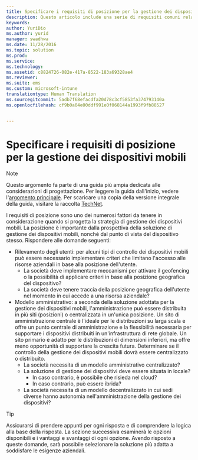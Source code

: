 ```yaml
---
title: Specificare i requisiti di posizione per la gestione dei dispositivi mobili
description: Questo articolo include una serie di requisiti comuni relativi alla posizione dei dispositivi in uno scenario di gestione di dispositivi mobili.
keywords: 
author: YuriDio
ms.author: yurid
manager: swadhwa
ms.date: 11/28/2016
ms.topic: solution
ms.prod: 
ms.service: 
ms.technology: 
ms.assetid: c8824726-082e-417a-8522-183a69328ae4
ms.reviewer: 
ms.suite: ems
ms.custom: microsoft-intune
translationtype: Human Translation
ms.sourcegitcommit: 5adb7f68efacdfa20d78c3cf5853fa374793140a
ms.openlocfilehash: cf9b0a04e00ddf991e0f068144a1993f9fb88527


---
```


# <a name="specify-your-mobile-device-management-location-requirements"></a>Specificare i requisiti di posizione per la gestione dei dispositivi mobili

>[!NOTE]
>Questo argomento fa parte di una guida più ampia dedicata alle considerazioni di progettazione. Per leggere la guida dall'inizio, vedere l'[argomento principale](mdm-design-considerations-guide.md). Per scaricare una copia della versione integrale della guida, visitare la raccolta [TechNet](https://gallery.technet.microsoft.com/Mobile-Device-Management-7d401582).

I requisiti di posizione sono uno dei numerosi fattori da tenere in considerazione quando si progetta la strategia di gestione dei dispositivi mobili. La posizione è importante dalla prospettiva della soluzione di gestione dei dispositivi mobili, nonché dal punto di vista del dispositivo stesso. Rispondere alle domande seguenti:

- Rilevamento degli utenti: per alcuni tipi di controllo dei dispositivi mobili può essere necessario implementare criteri che limitano l'accesso alle risorse aziendali in base alla posizione dell'utente.
    - La società deve implementare meccanismi per attivare il geofencing o la possibilità di applicare criteri in base alla posizione geografica del dispositivo? 
    - La società deve tenere traccia della posizione geografica dell'utente nel momento in cui accede a una risorsa aziendale?
- Modello amministrativo: a seconda della soluzione adottata per la gestione dei dispositivi mobili, l'amministrazione può essere distribuita in più siti (posizioni) o centralizzata in un'unica posizione. Un sito di amministrazione centrale è l'ideale per le distribuzioni su larga scala e offre un punto centrale di amministrazione e la flessibilità necessaria per supportare i dispositivi distribuiti in un'infrastruttura di rete globale. Un sito primario è adatto per le distribuzioni di dimensioni inferiori, ma offre meno opportunità di supportare la crescita futura. Determinare se il controllo della gestione dei dispositivi mobili dovrà essere centralizzato o distribuito.
    - La società necessita di un modello amministrativo centralizzato?
    - La soluzione di gestione dei dispositivi deve essere situata in locale?
        - In caso contrario, è possibile che risieda nel cloud?
        - In caso contrario, può essere ibrida?
    - La società necessita di un modello decentralizzato in cui sedi diverse hanno autonomia nell'amministrazione della gestione dei dispositivi?

>[!TIP] 
> Assicurarsi di prendere appunti per ogni risposta e di comprendere la logica alla base della risposta. La sezione successiva esaminerà le opzioni disponibili e i vantaggi e svantaggi di ogni opzione.  Avendo risposto a queste domande, sarà possibile selezionare la soluzione più adatta a soddisfare le esigenze aziendali.




<!--HONumber=Nov16_HO4-->


